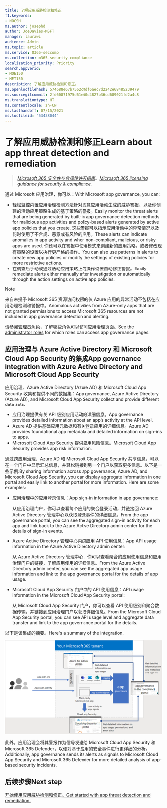 ```yaml
---
title: 了解应用威胁检测和修正
f1.keywords:
- NOCSH
ms.author: josephd
author: JoeDavies-MSFT
manager: laurawi
audience: Admin
ms.topic: article
ms.service: O365-seccomp
ms.collection: m365-security-compliance
localization_priority: Priority
search.appverid:
- MOE150
- MET150
description: 了解应用威胁检测和修正。
ms.openlocfilehash: 574688e67b7562c8df6aec7d2242e68485239479
ms.sourcegitcommit: 2fd60871975d61e60d4827b36cd689021fd2a4c8
ms.translationtype: HT
ms.contentlocale: zh-CN
ms.lasthandoff: 07/15/2021
ms.locfileid: "53438044"
---
```

# <a name="learn-about-app-threat-detection-and-remediation"></a><span data-ttu-id="8bf35-103">了解应用威胁检测和修正</span><span class="sxs-lookup"><span data-stu-id="8bf35-103">Learn about app threat detection and remediation</span></span>

><span data-ttu-id="8bf35-104">*[Microsoft 365 安全性与合规性许可指南](https://aka.ms/ComplianceSD)。*</span><span class="sxs-lookup"><span data-stu-id="8bf35-104">*[Microsoft 365 licensing guidance for security & compliance](https://aka.ms/ComplianceSD).*</span></span>

<span data-ttu-id="8bf35-105">通过 Microsoft 应用治理，你可以：</span><span class="sxs-lookup"><span data-stu-id="8bf35-105">With Microsoft app governance, you can:</span></span>

- <span data-ttu-id="8bf35-106">轻松监控内置应用治理检测方法针对恶意应用活动生成的威胁警报，以及你创建的活动应用策略生成的基于策略的警报。</span><span class="sxs-lookup"><span data-stu-id="8bf35-106">Easily monitor the threat alerts that are being generated by built-in app governance detection methods for malicious app activities and policy-based alerts generated by active app policies that you create.</span></span> <span data-ttu-id="8bf35-107">这些警报可以指示应用活动中的异常情况以及何时使用了不合规、恶意或有风险的应用。</span><span class="sxs-lookup"><span data-stu-id="8bf35-107">These alerts can indicate anomalies in app activity and when non-compliant, malicious, or risky apps are used.</span></span>  <span data-ttu-id="8bf35-108">你还可以在警报中使用模式来创建新的应用策略，或者修改现有策略的设置以执行更严格的操作。</span><span class="sxs-lookup"><span data-stu-id="8bf35-108">You can also use patterns in alerts to create new app policies or modify the settings of existing policies for more restrictive actions.</span></span>
- <span data-ttu-id="8bf35-109">在调查后手动或通过活动应用策略上的操作设置自动修正警报。</span><span class="sxs-lookup"><span data-stu-id="8bf35-109">Easily remediate alerts either manually after investigation or automatically through the action settings on active app policies.</span></span>


>[!Note]
><span data-ttu-id="8bf35-110">来自未授予 Microsoft 365 资源访问权限的仅 Azure 应用的异常活动不包括在应用治理检测和警报中。</span><span class="sxs-lookup"><span data-stu-id="8bf35-110">Anomalous activities from Azure-only apps that are not granted permissions to access Microsoft 365 resources are not included in app governance detection and alerting.</span></span>
>

<span data-ttu-id="8bf35-111">请参阅[管理员角色](app-governance-get-started.md#administrator-roles)，了解哪些角色可以访问应用治理页面。</span><span class="sxs-lookup"><span data-stu-id="8bf35-111">See the [administrator roles](app-governance-get-started.md#administrator-roles) for which roles can access app governance pages.</span></span>


## <a name="app-governance-integration-with-azure-active-directory-and-microsoft-cloud-app-security"></a><span data-ttu-id="8bf35-112">应用治理与 Azure Active Directory 和 Microsoft Cloud App Security 的集成</span><span class="sxs-lookup"><span data-stu-id="8bf35-112">App governance integration with Azure Active Directory and Microsoft Cloud App Security</span></span>

<span data-ttu-id="8bf35-113">应用治理、Azure Active Directory (Azure AD) 和 Microsoft Cloud App Security 收集和提供不同的数据集：</span><span class="sxs-lookup"><span data-stu-id="8bf35-113">App governance, Azure Active Directory (Azure AD), and Microsoft Cloud App Security collect and provide different data sets:</span></span>

- <span data-ttu-id="8bf35-114">应用治理提供有关 API 级别应用活动的详细信息。</span><span class="sxs-lookup"><span data-stu-id="8bf35-114">App governance provides detailed information about an app’s activity at the API level.</span></span>
- <span data-ttu-id="8bf35-115">Azure AD 提供基础应用元数据和有关登录应用的详细信息。</span><span class="sxs-lookup"><span data-stu-id="8bf35-115">Azure AD provides foundational app metadata and detailed information on sign-ins to apps.</span></span>
- <span data-ttu-id="8bf35-116">Microsoft Cloud App Security 提供应用风险信息。</span><span class="sxs-lookup"><span data-stu-id="8bf35-116">Microsoft Cloud App Security provides app risk information.</span></span>

<span data-ttu-id="8bf35-p102">通过跨应用治理、Azure AD 和 Microsoft Cloud App Security 共享信息，可以在一个门户中显示汇总信息，并轻松链接到另一个门户以获取更多信息。以下是一些示例:</span><span class="sxs-lookup"><span data-stu-id="8bf35-p102">By sharing information across app governance, Azure AD, and Microsoft Cloud App Security, you can display aggregate information in one portal and easily link to another portal for more information. Here are some examples:</span></span>

- <span data-ttu-id="8bf35-119">应用治理中的应用登录信息：</span><span class="sxs-lookup"><span data-stu-id="8bf35-119">App sign-in information in app governance:</span></span>

  <span data-ttu-id="8bf35-120">从应用治理门户，你可以查看每个应用的聚合登录活动，并链接回 Azure Active Directory 管理中心以获取登录事件的详细信息。</span><span class="sxs-lookup"><span data-stu-id="8bf35-120">From the app governance portal, you can see the aggregated sign-in activity for each app and link back to the Azure Active Directory admin center for the details of sign-in events.</span></span>

- <span data-ttu-id="8bf35-121">Azure Active Directory 管理中心内的应用 API 使用信息：</span><span class="sxs-lookup"><span data-stu-id="8bf35-121">App API usage information in the Azure Active Directory admin center:</span></span>

  <span data-ttu-id="8bf35-122">从 Azure Active Directory 管理中心，你可以查看聚合的应用使用信息和应用治理门户的链接，了解应用使用的详细信息。</span><span class="sxs-lookup"><span data-stu-id="8bf35-122">From the Azure Active Directory admin center, you can see the aggregated app usage information and link to the app governance portal for the details of app usage.</span></span>

- <span data-ttu-id="8bf35-123">Microsoft Cloud App Security 门户中的 API 使用信息：</span><span class="sxs-lookup"><span data-stu-id="8bf35-123">API usage information in the Microsoft Cloud App Security portal:</span></span> 

  <span data-ttu-id="8bf35-124">从 Microsoft Cloud App Security 门户，你可以查看 API 使用级别和聚合数据传输，并链接到应用治理门户以获取详细信息。</span><span class="sxs-lookup"><span data-stu-id="8bf35-124">From the Microsoft Cloud App Security portal, you can see API usage level and aggregate data transfer and link to the app governance portal for the details.</span></span>

<span data-ttu-id="8bf35-125">以下是该集成的摘要。</span><span class="sxs-lookup"><span data-stu-id="8bf35-125">Here's a summary of the integration.</span></span>

![应用治理与 Azure AD 和 Microsoft Cloud App Security 的集成](..\media\manage-app-protection-governance\mapg-integration.png)

<span data-ttu-id="8bf35-127">此外，应用治理会将其警报作为信号发送给 Microsoft Cloud App Security 和 Microsoft 365 Defender，以便对基于应用的安全事件进行更详细的分析。</span><span class="sxs-lookup"><span data-stu-id="8bf35-127">Additionally, app governance sends its alerts as signals to Microsoft Cloud App Security and Microsoft 365 Defender for more detailed analysis of app-based security incidents.</span></span>

<!--

CFA #3 Scenario 1:  As an admin, I can investigate alerts associated to my M365 apps through MAPG.
CFA #3 Scenario 2: As an admin, I can manually remediate 
CFA #3 Scenario 3: As an admin, I can configure policies to perform automatic 
--> 

## <a name="next-step"></a><span data-ttu-id="8bf35-128">后续步骤</span><span class="sxs-lookup"><span data-stu-id="8bf35-128">Next step</span></span>

[<span data-ttu-id="8bf35-129">开始使用应用威胁检测和修正。</span><span class="sxs-lookup"><span data-stu-id="8bf35-129">Get started with app threat detection and remediation.</span></span>](app-governance-detect-remediate-get-started.md)
